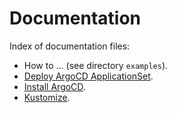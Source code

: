 Documentation
=

Index of documentation files:

- How to ... (see directory `examples`).
- [Deploy ArgoCD ApplicationSet](./install-appsets.md).
- [Install ArgoCD](../deploy/README.md).
- [Kustomize](./kustomize.md).
